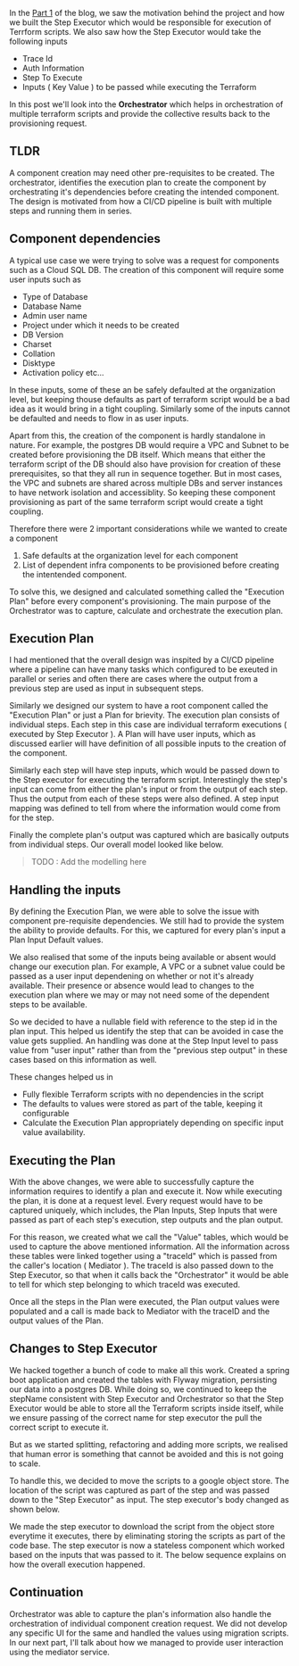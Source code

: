 In the [Part 1](https://techmusings.dev/buildingACloudMigrationPlatformPart1ProvisioningTheInfrastructure) of the blog, we saw the motivation behind the project and 
how we built the Step Executor which would be responsible for execution of Terrform scripts.  We also saw how the Step Executor would take the following inputs

* Trace Id
* Auth Information
* Step To Execute
* Inputs ( Key Value ) to be passed while executing the Terraform

In this post we'll look into the **Orchestrator** which helps in orchestration of multiple terraform scripts and provide the collective results back to the provisioning request. 

## TLDR
A component creation may need other pre-requisites to be created. The orchestrator, identifies the execution plan to create the component by orchestrating it's dependencies before creating the intended component. The design is motivated from how a CI/CD pipeline is built with multiple steps and running them in series.

## Component dependencies

A typical use case we were trying to solve was a request for components such as a Cloud SQL DB. The creation of this component will require some user inputs such as 

* Type of Database
* Database Name
* Admin user name
* Project under which it needs to be created
* DB Version
* Charset
* Collation
* Disktype
* Activation policy 
etc... 

In these inputs, some of these an be safely defaulted at the organization level, but keeping thouse defaults as part of terraform script would be a bad idea as it would bring in a tight coupling. Similarly some of the inputs cannot be defaulted and needs to flow in as user inputs. 

Apart from this, the creation of the component is hardly standalone in nature. For example, the postgres DB would require a VPC and Subnet to be created before provisioning the DB itself. Which means that either the terraform script of the DB should also have provision for creation of these prerequisites, so that they all run in sequence together. But in most cases, the VPC and subnets are shared across multiple DBs and server instances to have network isolation and accessiblity. So keeping these component provisioning as part of the same terraform script would create a tight coupling. 


Therefore there were 2 important considerations while we wanted to create a component

1. Safe defaults at the organization level for each component
2. List of dependent infra components to be provisioned before creating the intentended component.


To solve this, we designed and calculated something called the "Execution Plan" before every component's provisioning. The main purpose of the Orchestrator was to capture, calculate and orchestrate the execution plan. 


## Execution Plan

I had mentioned that the overall design was inspited by a CI/CD pipeline where a pipeline can have many tasks which configured to be exeuted in parallel or series and often there are cases where the output from a previous step are used as input in subsequent steps. 


Similarly we designed our system to have a root component called the "Execution Plan" or just a Plan for brievity. The execution plan consists of individual steps. Each step in this case are individual terraform executions ( executed by Step Executor ). A Plan will have user inputs, which as discussed earlier will have definition of all possible inputs to the creation of the component.  


Similarly each step will have step inputs, which would be passed down to the Step executor for executing the terraform script. Interestingly the step's input can come from either the plan's input or from the output of each step. Thus the output from each of these steps were also defined. 
A step input mapping was defined to tell from where the information would come from for the step. 


Finally the complete plan's output was captured which are basically outputs from individual steps. Our overall model looked like below. 

> TODO : Add the modelling here


## Handling the inputs

By defining the Execution Plan, we were able to solve the issue with component pre-requisite dependencies. We still had to provide the system the ability to provide defaults. For this, we captured for every plan's input a Plan Input Default values. 

We also realised that some of the inputs being available or absent would change our execution plan. For example, A VPC or a subnet value could be passed as a user input dependening on whether or not it's already available. Their presence or absence would lead to changes to the execution plan where we may or may not need some of the dependent steps to be available. 


So we decided to have a nullable field with reference to the step id in the plan input. This helped us identify the step that can be avoided in case the value gets supplied. An handling was done at the Step Input level to pass value from "user input" rather than from the "previous step output" in these cases based on this information as well. 


These changes helped us in 

* Fully flexible Terraform scripts with no dependencies in the script
* The defaults to values were stored as part of the table, keeping it configurable
* Calculate the Execution Plan appropriately depending on specific input value availability. 


## Executing the Plan

With the above changes, we were able to successfully capture the information requires to identify a plan and execute it. Now while executing the plan, it is done at a request level. Every request would have to be captured uniquely, which includes, the Plan Inputs, Step Inputs that were passed as part of each step's execution, step outputs and the plan output. 


For this reason, we created what we call the "Value" tables, which would be used to capture the above mentioned information. All the information across these tables were linked together using a "traceId" which is passed from the caller's location ( Mediator ). The traceId is also passed down to the Step Executor, so that when it calls back the "Orchestrator" it would be able to tell for which step belonging to which traceId was executed. 

Once all the steps in the Plan were executed, the Plan output values were populated and a call is made back to Mediator with the traceID and the output values of the Plan. 


## Changes to Step Executor

We hacked together a bunch of code to make all this work. Created a spring boot application and created the tables with Flyway migration, persisting our data into a postgres DB. While doing so, we continued to keep the stepName consistent with Step Executor and Orchestrator so that the Step Executor would be able to store all the Terraform scripts inside itself, while we ensure passing of the correct name for step executor the pull the correct script to execute it. 

But as we started splitting, refactoring and adding more scripts, we realised that human error is something that cannot be avoided and this is not going to scale. 


To handle this, we decided to move the scripts to a google object store. The location of the script was captured as part of the step and was passed down to the "Step Executor" as input. The step executor's body changed as shown below. 


We made the step executor to download the script from the object store everytime it executes, there by eliminating storing the scripts as part of the code base. The step executor is now a stateless component which worked based on the inputs that was passed to it.  The below sequence explains on how the overall execution happened. 





## Continuation

Orchestrator was able to capture the plan's information also handle the orchestration of individual component creation request. We did not develop any specific UI for the same and handled the values using migration scripts. In our next part, I'll talk about how we managed to provide user interaction using the mediator service. 




